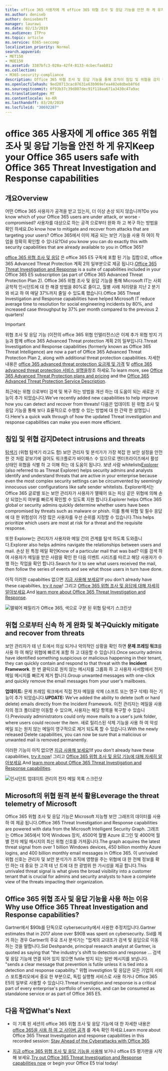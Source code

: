 ```yaml
---
title: office 365 사용자에 게 office 365 위협 조사 및 응답 기능을 안전 하 게 유지
ms.author: deniseb
author: denisebmsft
manager: laurawi
ms.date: 02/13/2019
ms.audience: ITPro
ms.topic: article
ms.service: O365-seccomp
localization_priority: Normal
search.appverid:
- MET150
- MOE150
ms.assetid: 3387bfc3-028a-42f4-8133-4cbecfaab812
ms.collection:
- M365-security-compliance
description: Office 365 위협 조사 및 응답 기능을 통해 조직이 침입 및 위협을 감지 하 고 위협 으로부터 신속 하 게 완화 및 복구할 수 있는 방법을 알아봅니다.
ms.openlocfilehash: 9ed20713cac07631e63b969efea402e8dbeb8f6d
ms.sourcegitcommit: 0f93b37c39d807dec91f118aa671a3430c47a9ac
ms.translationtype: MT
ms.contentlocale: ko-KR
ms.lasthandoff: 03/20/2019
ms.locfileid: "30692287"
---
```

# <a name="keep-your-office-365-users-safe-with-office-365-threat-investigation-and-response-capabilities"></a><span data-ttu-id="d395a-103">office 365 사용자에 게 office 365 위협 조사 및 응답 기능을 안전 하 게 유지</span><span class="sxs-lookup"><span data-stu-id="d395a-103">Keep your Office 365 users safe with Office 365 Threat Investigation and Response capabilities</span></span>

## <a name="overview"></a><span data-ttu-id="d395a-104">개요</span><span class="sxs-lookup"><span data-stu-id="d395a-104">Overview</span></span>

<span data-ttu-id="d395a-105">어떤 Office 365 사용자가 공격을 받고 있는지, 더 이상 손상 되지 않습니까?</span><span class="sxs-lookup"><span data-stu-id="d395a-105">Do you know which of your Office 365 users are under attack, or worse - compromised?</span></span> <span data-ttu-id="d395a-106">사용자를 대상으로 하는 공격 으로부터 완화 하 고 복구 하는 방법을 확인 하세요.</span><span class="sxs-lookup"><span data-stu-id="d395a-106">Do know how to mitigate and recover from attacks that are targeting your users?</span></span> <span data-ttu-id="d395a-107">Office 365에서 이미 제공 되는 보안 기능을 사용 하 여이 작업을 정확히 확인할 수 있나요?</span><span class="sxs-lookup"><span data-stu-id="d395a-107">Did you know you can do exactly this with security capabilities that are already available to you in Office 365?</span></span> 
  
<span data-ttu-id="d395a-108">[office 365 위협 조사 및 응답](office-365-ti.md) 은 office 365 E5 구독에 포함 된 기능 집합으로, office 365 Advanced Threat Protection 계획 2의 일부분으로 제공 됩니다.</span><span class="sxs-lookup"><span data-stu-id="d395a-108">[Office 365 Threat Investigation and Response](office-365-ti.md) is a suite of capabilities included in your Office 365 E5 subscription (as part of Office 365 Advanced Threat Protection Plan 2).</span></span> <span data-ttu-id="d395a-109">Office 365 위협 조사 및 응답 기능을 통해 Microsoft IT는 사회 공학적 인시던트에 대 한 해결 방법을 80%로 줄이고, 월별 사례 처리량을 지난 2 분기와 비교 하 여 매달 37%까지 줄일 수 있도록 했습니다.</span><span class="sxs-lookup"><span data-stu-id="d395a-109">Office 365 Threat Investigation and Response capabilities have helped Microsoft IT reduce average time to resolution for social engineering incidents by 80%, and increased case throughput by 37% per month compared to the previous 2 quarters!</span></span> 

> [!IMPORTANT]
> <span data-ttu-id="d395a-110">위협 조사 및 응답 기능 (이전의 office 365 위협 인텔리전스)은 이제 추가 위협 방지 기능과 함께 office 365 Advanced Threat protection 계획 2의 일부입니다.</span><span class="sxs-lookup"><span data-stu-id="d395a-110">Threat Investigation and Response capabilities (formerly known as Office 365 Threat Intelligence) are now a part of Office 365 Advanced Threat Protection Plan 2, along with additional threat protection capabilities.</span></span> <span data-ttu-id="d395a-111">자세한 내용은 [office 365 advanced threat protection 요금제 및 가격](https://products.office.com/exchange/advance-threat-protection) 및 [office 365 advanced threat protection 서비스 설명을](https://docs.microsoft.com/office365/servicedescriptions/office-365-advanced-threat-protection-service-description)참조 하세요.</span><span class="sxs-lookup"><span data-stu-id="d395a-111">To learn more, see [Office 365 Advanced Threat Protection plans and pricing](https://products.office.com/exchange/advance-threat-protection) and the [Office 365 Advanced Threat Protection Service Description](https://docs.microsoft.com/office365/servicedescriptions/office-365-advanced-threat-protection-service-description).</span></span>
  
<span data-ttu-id="d395a-112">최근에는 위협 으로부터 검색 및 복구 하는 방법을 개선 하는 데 도움이 되는 새로운 기능이 추가 되었습니다.</span><span class="sxs-lookup"><span data-stu-id="d395a-112">We've recently added new capabilities to help improve how you can detect and recover from threats!</span></span> <span data-ttu-id="d395a-113">다음은 업데이트 된 위협 조사 및 응답 기능을 통해 보다 효율적으로 수행할 수 있는 방법에 대 한 간략 한 설명입니다.</span><span class="sxs-lookup"><span data-stu-id="d395a-113">Here's a quick walk through of how the updated Threat investigation and response capabilities can make you even more efficient.</span></span>
  
## <a name="detect-intrusions-and-threats"></a><span data-ttu-id="d395a-114">침입 및 위협 감지</span><span class="sxs-lookup"><span data-stu-id="d395a-114">Detect intrusions and threats</span></span>

<span data-ttu-id="d395a-115">[탐색기](use-explorer-in-security-and-compliance.md) (위협 탐색기 라고도 함) 보안 관리자 및 분석가가 가장 복잡 한 보안 설정을 안전한 것 처럼 겉보기에 걸어도 워크플로가 바이패스 수 있으므로 엔터프라이즈에서 활성 상태인 위협을 식별 하 고 이해 하는 데 도움이 됩니다. 보낸 사람 whitelists</span><span class="sxs-lookup"><span data-stu-id="d395a-115">[Explorer](use-explorer-in-security-and-compliance.md) (also referred to as Threat Explorer) helps security admins and analysts identify and understand threats that are active in your enterprise because even the most complex security settings can be circumvented by seemingly innocuous user configurations like safe sender whitelists.</span></span> <span data-ttu-id="d395a-116">Explorer에서는 Office 365 글로벌 또는 보안 관리자가 사용자가 맬웨어 또는 피싱 같은 위협에 의해 손상 되었는지 여부를 빠르게 확인할 수 있도록 지원 합니다.</span><span class="sxs-lookup"><span data-stu-id="d395a-116">Explorer helps Office 365 global or security admins quickly determine whether users have been compromised by threats such as malware or phish.</span></span> <span data-ttu-id="d395a-117">이를 통해 위협 및 필수 응답에 대 한 위험성이 가장 많은 사용자를 우선 순위를 지정할 수 있습니다.</span><span class="sxs-lookup"><span data-stu-id="d395a-117">This helps prioritize which users are most at risk for a threat and the requisite response.</span></span> 
  
<span data-ttu-id="d395a-118">또한 Explorer는 관리자가 사용자와 메일 간의 관계를 탐색 하도록 도와줍니다.</span><span class="sxs-lookup"><span data-stu-id="d395a-118">Explorer also helps admins navigate the relationships between users and mail.</span></span> <span data-ttu-id="d395a-119">손상 된 특정 메일 확인</span><span class="sxs-lookup"><span data-stu-id="d395a-119">Know of a particular mail that was bad?</span></span> <span data-ttu-id="d395a-120">이를 검색 하 여 사용자가 메일을 받은 사람을 확인 한 다음 이벤트 시리즈를 따르고 해당 사용자가 수행 하는 작업을 확인 합니다.</span><span class="sxs-lookup"><span data-stu-id="d395a-120">Search for it to see what users received the mail, then follow the series of events and see what those users in turn have done.</span></span>

<span data-ttu-id="d395a-121">아직 이러한 capabilties 없으면 [지금 사용해 보세요](https://aka.ms/tryo365threatintel3)!</span><span class="sxs-lookup"><span data-stu-id="d395a-121">If you don't already have these capabilties, [try it now](https://aka.ms/tryo365threatintel3)!</span></span> <span data-ttu-id="d395a-122">그리고 [Office 365 위협 조사 및 응답에 대해 자세히 알아보세요](https://aka.ms/readmoreabouto365threatintel).</span><span class="sxs-lookup"><span data-stu-id="d395a-122">And [learn more about Office 365 Threat Investigation and Response](https://aka.ms/readmoreabouto365threatintel).</span></span>
  
![맬웨어 패밀리가 Office 365, 색으로 구분 된 위협 탐색기 스크린샷](media/591338dd-252a-437d-b5f2-87aa42e74b0c.png)
  
## <a name="quickly-mitigate-and-recover-from-threats"></a><span data-ttu-id="d395a-124">위협 으로부터 신속 하 게 완화 및 복구</span><span class="sxs-lookup"><span data-stu-id="d395a-124">Quickly mitigate and recover from threats</span></span>

<span data-ttu-id="d395a-125">보안 관리자가 테 넌 트에서 의심 되거나 악의적인 상황을 확인 하면 **문제 프레임 워크**를 사용 하 여 해당 위협에 빠르게 포함 하 고 대응할 수 있습니다.</span><span class="sxs-lookup"><span data-stu-id="d395a-125">Once security admins have identified something suspicious or malicious happening in their tenant, they can quickly contain and respond to that threat with the **Incident Framework**.</span></span> <span data-ttu-id="d395a-126">한 번 클릭으로 원치 않는 메시지를 그룹화 하 고 사용자 사서함에서 전자 메일 메시지를 빠르게 제거 합니다.</span><span class="sxs-lookup"><span data-stu-id="d395a-126">Group unwanted messages with one-click and quickly remove the email messages from your user's mailboxes.</span></span> 
  
 <span data-ttu-id="d395a-127">**업데이트:** 문제 프레임 워크에서 직접 전자 메일을 삭제 (소프트 또는 영구 삭제) 하는 기능이 추가 되었습니다.</span><span class="sxs-lookup"><span data-stu-id="d395a-127">**UPDATE:** We've added the ability to delete (soft or hard delete) emails directly from the Incident Framework.</span></span> <span data-ttu-id="d395a-128">이전 관리자는 메일을 사용자의 정크 폴더로만 이동할 수 있으며, 사용자는 해당 항목을 복구할 수 있습니다.</span><span class="sxs-lookup"><span data-stu-id="d395a-128">Previously administrators could only move mails to a user's junk folder, where users could recover the item.</span></span> <span data-ttu-id="d395a-129">새로 릴리스된 삭제 기능을 사용 하 여 악성 메일 또는 원치 않는 메일이 영구적으로 제거 되도록 할 수 있습니다.</span><span class="sxs-lookup"><span data-stu-id="d395a-129">With the newly released Delete capabilities, you can now be sure that a malicious or unwanted mail is removed permanently.</span></span> 
  
<span data-ttu-id="d395a-130">이러한 기능이 아직 없으면 [지금 사용해 보세요](https://aka.ms/tryo365threatintel3)!</span><span class="sxs-lookup"><span data-stu-id="d395a-130">If you don't already have these capabilities, [try it now](https://aka.ms/tryo365threatintel3)!</span></span> <span data-ttu-id="d395a-131">그리고 [Office 365 위협 조사 및 응답 기능에 대해 자세히 알아보세요](https://aka.ms/readmoreabouto365threatintel).</span><span class="sxs-lookup"><span data-stu-id="d395a-131">And [learn more about Office 365 Threat Investigation and Response capabilities](https://aka.ms/readmoreabouto365threatintel).</span></span>
  
![인시던트 업데이트 관리의 전자 메일 목록 스크린샷](media/9d8452d3-d8d2-4b26-81f9-76396e08dd17.png)
  
## <a name="leverage-the-threat-telemetry-of-microsoft"></a><span data-ttu-id="d395a-133">Microsoft의 위협 원격 분석 활용</span><span class="sxs-lookup"><span data-stu-id="d395a-133">Leverage the threat telemetry of Microsoft</span></span>

<span data-ttu-id="d395a-134">Office 365 위협 조사 및 응답 기능은 Microsoft 지능형 보안 그래프의 데이터를 사용 하 여 제공 됩니다.</span><span class="sxs-lookup"><span data-stu-id="d395a-134">Office 365 Threat Investigation and Response capabilities are powered with data from the Microsoft Intelligent Security Graph.</span></span> <span data-ttu-id="d395a-135">그래프는 Office 365에서 10억 Windows 장치, 4500억 월별 Azure 로그인 및 4000억 월별 전자 메일 메시지의 최신 위협 신호를 가져옵니다.</span><span class="sxs-lookup"><span data-stu-id="d395a-135">The graph acquires the latest threat signal from over 1 billion Windows devices, 450 billion monthly Azure logins, and 400 billion monthly email messages in Office 365.</span></span> <span data-ttu-id="d395a-136">이 unrivaled 위협 신호는 관리자 및 보안 분석가가 조직에 영향을 주는 위협에 대 한 전체 정보를 확인 하는 데 중요 한 고객 테 넌 트에 대 한 광범위 한 가시성을 제공 합니다.</span><span class="sxs-lookup"><span data-stu-id="d395a-136">This unrivaled threat signal is what gives the broad visibility into a customer tenant that is crucial for admins and security analysts to have a complete view of the threats impacting their organization.</span></span> 
  
   
## <a name="why-use-office-365-threat-investigation-and-response-capabilities"></a><span data-ttu-id="d395a-137">Office 365 위협 조사 및 응답 기능을 사용 하는 이유</span><span class="sxs-lookup"><span data-stu-id="d395a-137">Why use Office 365 Threat Investigation and Response capabilities?</span></span>

<span data-ttu-id="d395a-138">Gartner에서 $90b를 단독으로 cybersecurity에서 사용한 추정치입니다.</span><span class="sxs-lookup"><span data-stu-id="d395a-138">Gartner estimates that in 2017 alone over $90B was spent on cybersecurity.</span></span> <span data-ttu-id="d395a-139">Sid를 제거 하는 경우 Gartner의 주요 조사 분석가는 "업계의 교대조가 검색 및 응답으로 이동 하는 것을 말합니다.</span><span class="sxs-lookup"><span data-stu-id="d395a-139">Sid Deshpande, principal research analyst at Gartner, is quoted as saying that "the industry's shift to detection and response …</span></span> <span data-ttu-id="d395a-140">검색 및 응답 기능에 연결 되어 있지 않으면 futile 방지 되는 일반 메시지를 보냅니다. "</span><span class="sxs-lookup"><span data-stu-id="d395a-140">sends a clear message that prevention is futile unless it is tied into a detection and response capability."</span></span> <span data-ttu-id="d395a-141">위협 investigtion 및 응답은 모든 기업의 서비스 포트폴리오에서 중요 한 부분으로, 독립 실행형 서비스로 사용 하거나 Office 365 E5의 일부로 사용할 수 있습니다.</span><span class="sxs-lookup"><span data-stu-id="d395a-141">Threat investigtion and response is a critical part of every enterprise's portfolio of services, and can be consumed as standalone service or as part of Office 365 E5.</span></span>
  
## <a name="whats-next"></a><span data-ttu-id="d395a-142">다음 작업</span><span class="sxs-lookup"><span data-stu-id="d395a-142">What's Next</span></span>

- <span data-ttu-id="d395a-143">이 기록 된 세션의 office 365 위협 조사 및 응답 기능에 대 한 자세한 내용은 [office 365을 사용 하 여 고 사이버 공격](https://myignite.microsoft.com/videos/53723) 를 계속 확인 하세요.</span><span class="sxs-lookup"><span data-stu-id="d395a-143">Learn more about Office 365 Threat Investigation and response capabilities  in this recorded session: [Stay Ahead of the Cyberattacks with Office 365](https://myignite.microsoft.com/videos/53723)</span></span>
    
- <span data-ttu-id="d395a-144">[지금 office 365 위협 조사 및 응답 기능을 사용해](https://aka.ms/tryo365threatintel3) 보거나 office E5 평가판을 시작 해 보세요.</span><span class="sxs-lookup"><span data-stu-id="d395a-144">[Try out Office 365 Threat Investigation and Response capabilities now](https://aka.ms/tryo365threatintel3) or begin your Office E5 trial today!</span></span> 
    

